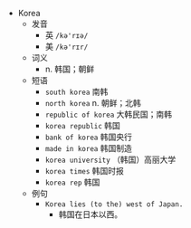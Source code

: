 - Korea
  - 发音
    - 英 `/kə'rɪə/`
    - 美 `/kə'rɪr/`
  - 词义
    - n. 韩国；朝鲜
  - 短语
    - `south korea` 南韩 
    - `north korea` n. 朝鲜；北韩 
    - `republic of korea` 大韩民国；南韩 
    - `korea republic` 韩国 
    - `bank of korea` 韩国央行 
    - `made in korea` 韩国制造 
    - `korea university` （韩国）高丽大学 
    - `korea times` 韩国时报 
    - `korea rep` 韩国 
  - 例句
    - `Korea lies (to the) west of Japan.`
      - 韩国在日本以西。

